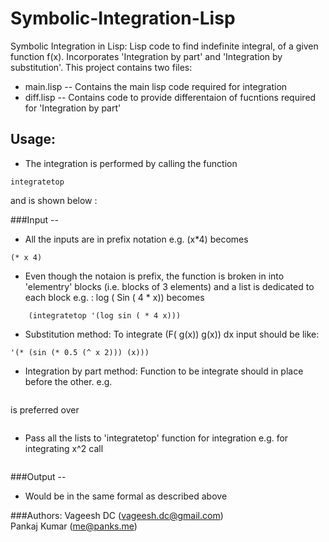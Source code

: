 Symbolic-Integration-Lisp
=========================

Symbolic Integration in Lisp: Lisp code to find indefinite integral, of a given function f(x). Incorporates 'Integration by part' and 'Integration by substitution'.
This project contains two files:
- main.lisp -- Contains the main lisp code required for integration
- diff.lisp -- Contains code to provide differentaion of fucntions required for 'Integration by part'

## Usage:
 -  The integration is performed by calling the function 
```
integratetop
```
and is shown below :

###Input --
 -  All the inputs are in prefix notation e.g. (x*4) becomes 
``` 
(* x 4)
```
 -  Even though the notaion is prefix, the function is broken in into 'elementry' blocks (i.e. blocks of 3 elements) and a list is dedicated to each block
    e.g. : log ( Sin ( 4 * x)) becomes 
```
    (integratetop '(log sin ( * 4 x)))
```
 - Substitution method: To  integrate  (F( g(x)) g(x)) dx input should be like: 
```(integratetop 
'(* (sin (* 0.5 (^ x 2))) (x)))
```
 - Integration by part method: Function to be integrate should in place before the other. 
   e.g. 
```(integratetop '(* (Sin x) (x ^ 2)))
``` 
is preferred over 
```(integratetop '(* (x ^ 2) (Sin x)))
```
 - Pass all the lists to 'integratetop' function for integration
   e.g. for integrating x^2 call
```(integratetop '(^ x 2))
```


###Output --
 - Would be in the same formal as described above



###Authors:
Vageesh DC (vageesh.dc@gmail.com) <br />
Pankaj Kumar (me@panks.me)

